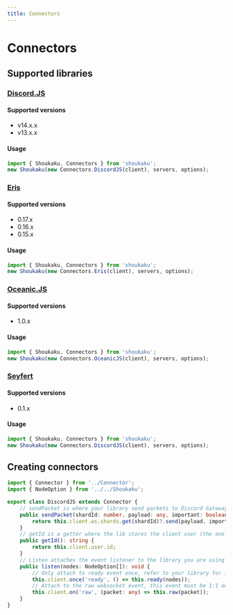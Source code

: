 ```yaml
---
title: Connectors
---
```

# Connectors
## Supported libraries
### [Discord.JS](https://discord.js.org)
#### Supported versions
- v14.x.x
- v13.x.x

#### Usage
```ts
import { Shoukaku, Connectors } from 'shoukaku';
new Shoukaku(new Connectors.DiscordJS(client), servers, options);
```

### [Eris](https://abal.moe/Eris/)
#### Supported versions
- 0.17.x
- 0.16.x
- 0.15.x

#### Usage
```ts
import { Shoukaku, Connectors } from 'shoukaku';
new Shoukaku(new Connectors.Eris(client), servers, options);
```

### [Oceanic.JS](https://oceanic.ws/)
#### Supported versions
- 1.0.x

#### Usage
```ts
import { Shoukaku, Connectors } from 'shoukaku';
new Shoukaku(new Connectors.OceanicJS(client), servers, options);
```

### [Seyfert](https://www.seyfert.dev/)
#### Supported versions
- 0.1.x

#### Usage
```ts
import { Shoukaku, Connectors } from 'shoukaku';
new Shoukaku(new Connectors.DiscordJS(client), servers, options);
```

## Creating connectors

```ts
import { Connector } from '../Connector';
import { NodeOption } from '../../Shoukaku';

export class DiscordJS extends Connector {
    // sendPacket is where your library send packets to Discord Gateway
    public sendPacket(shardId: number, payload: any, important: boolean): void {
        return this.client.ws.shards.get(shardId)?.send(payload, important);
    }
    // getId is a getter where the lib stores the client user (the one logged in as a bot) id
    public getId(): string {
        return this.client.user.id;
    }
    // Listen attaches the event listener to the library you are using
    public listen(nodes: NodeOption[]): void {
        // Only attach to ready event once, refer to your library for its ready event
        this.client.once('ready', () => this.ready(nodes));
        // Attach to the raw websocket event, this event must be 1:1 on spec with dapi (most libs implement this)
        this.client.on('raw', (packet: any) => this.raw(packet));
    }
}
```
